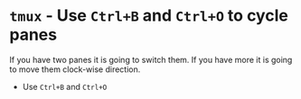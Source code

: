 # `tmux` - Use `Ctrl+B` and `Ctrl+O` to cycle panes

If you have two panes it is going to switch them. If you have more it is
going to move them clock-wise direction.

- Use `Ctrl+B` and `Ctrl+O`
